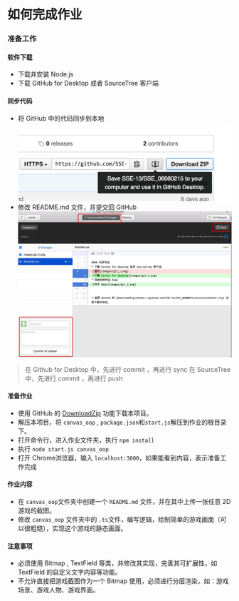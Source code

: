 # 如何完成作业

### 准备工作


#### 软件下载
* 下载并安装 Node.js
* 下载 GitHub for Desktop 或者 SourceTree 客户端

#### 同步代码
* 将 GitHub 中的代码同步到本地
![将 GitHub 中的代码同步到本地](images/git_1.png)
* 修改 README.md 文件，并提交回 GitHub
![修改 README.md 文件，并提交回 GitHub](images/git_2.png)

> 在 Github for Desktop 中，先进行 commit ，再进行 sync
> 在 SourceTree 中，先进行 commit ，再进行 push

#### 准备作业
* 使用 GitHub 的 [DownloadZip](https://github.com/SSE-13/SSE_06080215/archive/master.zip) 功能下载本项目。
* 解压本项目，将 ``` canvas_oop ``` , ```package.json```和```start.js```解压到作业的根目录下。
* 打开命令行，进入作业文件夹，执行 ``` npm install ```
* 执行 ``` node start.js canvas_oop ```
* 打开 Chrome浏览器，输入 ```localhost:3000```，如果能看到内容，表示准备工作完成

#### 作业内容
* 在 ```canvas_oop```文件夹中创建一个 ```README.md``` 文件，并在其中上传一张任意 2D 游戏的截图。
* 修改 ```canvas_oop``` 文件夹中的 ```.ts```文件，编写逻辑，绘制简单的游戏画面（可以很粗糙），实现这个游戏的静态画面。

#### 注意事项
* 必须使用 Bitmap , TextField 等类，并修改其实现，完善其可扩展性，如 TextField 的自定义文字内容等功能。
* 不允许直接把游戏截图作为一个 Bitmap 使用，必须进行分层渲染，如：游戏场景、游戏人物、游戏界面。